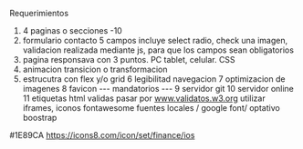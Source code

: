 Requerimientos
1. 4 paginas o secciones -10
2. formulario contacto 5 campos incluye select radio, check una imagen, validacion realizada mediante js, para que los campos sean obligatorios
3. pagina responsava con 3 puntos. PC tablet, celular. CSS
4. animacion transicion o transformacion
5. estrucutra con flex y/o grid
6 legibilitad navegacion 
7 optimizacion de imagenes
8  favicon
--- mandatorios ---
9 servidor git
10 servidor online
11 etiquetas html validas pasar por www.validatos.w3.org
utilizar iframes, iconos fontawesome fuentes locales / google font/ optativo boostrap

#1E89CA
https://icons8.com/icon/set/finance/ios
